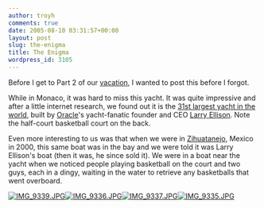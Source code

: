 ```yaml
---
author: troyh
comments: true
date: 2005-08-10 03:31:57+00:00
layout: post
slug: the-enigma
title: The Enigma
wordpress_id: 3105
---
```


Before I get to Part 2 of our [vacation](http://troyandgay.com/?p=3103), I wanted to post this before I forgot.

While in Monaco, it was hard to miss this yacht. It was quite impressive and after a little internet research, we found out it is the [31st largest yacht in the world](http://www.powerandmotoryacht.com/megayachts/0804top100/index4.html), built by [Oracle](http://oracle.com)'s yacht-fanatic founder and CEO [Larry Ellison](http://www.oracle.com/corporate/pressroom/html/ellisonl.html). Note the half-court basketball court on the back.

Even more interesting to us was that when we were in [Zihuatanejo](http://www.zihua.net/), Mexico in 2000, this same boat was in the bay and we were told it was Larry Ellison's boat (then it was, he since sold it). We were in a boat near the yacht when we noticed people playing basketball on the court and two guys, each in a dingy, waiting in the water to retrieve any basketballs that went overboard.

[![IMG_9339.JPG](http://photos21.flickr.com/32788409_b1d36ddd15_m.jpg)](http://www.flickr.com/photos/troyh/32788409/)[![IMG_9336.JPG](http://photos23.flickr.com/32788105_8bdae2d4e3_m.jpg)](http://www.flickr.com/photos/troyh/32788105/)[![IMG_9337.JPG](http://photos23.flickr.com/32788277_70dcc408bc_m.jpg)](http://www.flickr.com/photos/troyh/32788277/)[![IMG_9335.JPG](http://photos23.flickr.com/32787957_868923e09c_m.jpg)](http://www.flickr.com/photos/troyh/32787957/)
